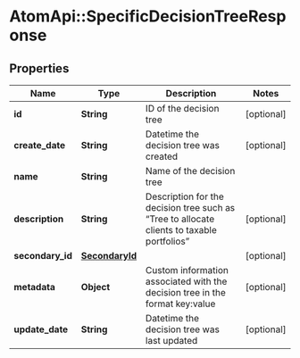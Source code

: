 # AtomApi::SpecificDecisionTreeResponse

## Properties
Name | Type | Description | Notes
------------ | ------------- | ------------- | -------------
**id** | **String** | ID of the decision tree | [optional] 
**create_date** | **String** | Datetime the decision tree was created | [optional] 
**name** | **String** | Name of the decision tree | 
**description** | **String** | Description for the decision tree such as “Tree to allocate clients to taxable portfolios” | [optional] 
**secondary_id** | [**SecondaryId**](SecondaryId.md) |  | [optional] 
**metadata** | **Object** | Custom information associated with the decision tree in the format key:value | [optional] 
**update_date** | **String** | Datetime the decision tree was last updated | [optional] 


